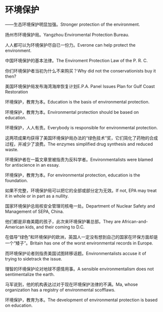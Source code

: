 # 环境保护

<p><span class="chinese">——生态环境保护明显加强。</span><span class="english">Stronger protection of the environment.</span></p>

<p><span class="chinese">扬州市环境保护局。</span><span class="english">Yangzhou Enviromental Protection Bureau.</span></p>

<p><span class="chinese">人人都可以为环境保护尽自已一份力。</span><span class="english">Everone can help protect the environment.</span></p>

<p><span class="chinese">中国环境保护的基本法律。</span><span class="english">The Enviroment Protection Law of the P. R. C.</span></p>

<p><span class="chinese">你们环境保护者当初为什么不来购买？</span><span class="english">Why did not the conservationists buy it then?</span></p>

<p><span class="chinese">美国环境保护局发布海湾海岸恢复计划</span><span class="english">E.P.A. Panel Issues Plan for Gulf Coast Restoration</span></p>

<p><span class="chinese">环境保护，教育为本。</span><span class="english">Education is the basis of environmental protection.</span></p>

<p><span class="chinese">环境保护，教育为本。</span><span class="english">Environmental protection should be based on education.</span></p>

<p><span class="chinese">环境保护，人人有责。</span><span class="english">Everybody is responsible for environmental protection.</span></p>

<p><span class="chinese">这两项成果均获得了美国环境保护局办法的“绿色技术”奖，它们简化了药物的合成过程，并减少了浪费。</span><span class="english">The enzymes simplified drug synthesis and reduced waste.</span></p>

<p><span class="chinese">环境保护者在一篇文章里被指责为反科学者。</span><span class="english">Environmentalists were blamed for antiscience in an essay.</span></p>

<p><span class="chinese">环境保护，教育为本。</span><span class="english">For environmental protection, education is the foundation.</span></p>

<p><span class="chinese">如果不完整，环境保护局可以把它的全部或部分定为无效。</span><span class="english">If not, EPA may treat it in whole or in part as a nullity.</span></p>

<p><span class="chinese">国家环境保护总局核安全管理司核电一处。</span><span class="english">Department of Nuclear Safety and Management of SEPA, China.</span></p>

<p><span class="chinese">他们都是非裔美籍的孩子，此次来环境保护署总部。</span><span class="english">They are African-and-American kids, and their coming to D.C.</span></p>

<p><span class="chinese">在倡导“绿色”和环境保护的欧洲，英国人一定没有想到自己的国家在环保方面却是一个“矮子”。</span><span class="english">Britain has one of the worst environmental records in Europe.</span></p>

<p><span class="chinese">而环境保护论者则指责美国试图转移话题。</span><span class="english">Environmentalists accuse it of trying to sidetrack the issue.</span></p>

<p><span class="chinese">理智的环境保护论对地球不感情用事。</span><span class="english">A sensible environmentalism does not sentimentalize the earth.</span></p>

<p><span class="chinese">马军说到，他的机构表达过对于现在环境保护法律的不满。</span><span class="english">Ma, whose organization has a registry of environmental scofflaws.</span></p>

<p><span class="chinese">环境保护，教育为本。</span><span class="english">The development of environmental protection is based on education.</span></p>

